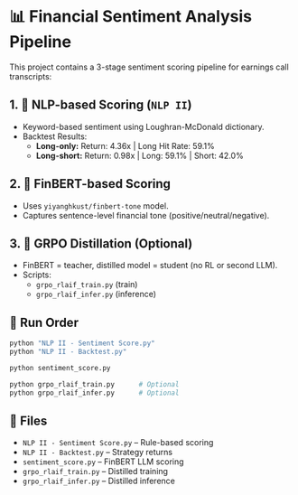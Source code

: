# 📊 Financial Sentiment Analysis Pipeline

This project contains a 3-stage sentiment scoring pipeline for earnings call transcripts:

## 1. 🧠 NLP-based Scoring (`NLP II`)
- Keyword-based sentiment using Loughran-McDonald dictionary.
- Backtest Results:
  - **Long-only:** Return: 4.36x | Long Hit Rate: 59.1%
  - **Long-short:** Return: 0.98x | Long: 59.1% | Short: 42.0%

## 2. 🤖 FinBERT-based Scoring
- Uses `yiyanghkust/finbert-tone` model.
- Captures sentence-level financial tone (positive/neutral/negative).

## 3. 🧪 GRPO Distillation (Optional)
- FinBERT = teacher, distilled model = student (no RL or second LLM).
- Scripts:
  - `grpo_rlaif_train.py` (train)
  - `grpo_rlaif_infer.py` (inference)

## 🚀 Run Order

```bash
python "NLP II - Sentiment Score.py"
python "NLP II - Backtest.py"

python sentiment_score.py

python grpo_rlaif_train.py      # Optional
python grpo_rlaif_infer.py      # Optional
```

## 📁 Files
- `NLP II - Sentiment Score.py` – Rule-based scoring
- `NLP II - Backtest.py` – Strategy returns
- `sentiment_score.py` – FinBERT LLM scoring
- `grpo_rlaif_train.py` – Distilled training
- `grpo_rlaif_infer.py` – Distilled inference